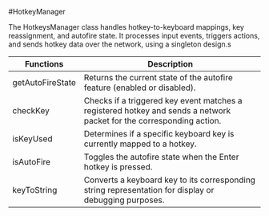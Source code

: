 #HotkeyManager

The HotkeysManager class handles hotkey-to-keyboard mappings, key reassignment, and autofire state. It processes input events, triggers actions, and sends hotkey data over the network, using a singleton design.s

| Functions                          | Description                                                                                       |
|-------------------------------------|---------------------------------------------------------------------------------------------------|
| getAutoFireState                    | Returns the current state of the autofire feature (enabled or disabled).                         |
| checkKey                            | Checks if a triggered key event matches a registered hotkey and sends a network packet for the corresponding action. |
| isKeyUsed                           | Determines if a specific keyboard key is currently mapped to a hotkey.                           |
| isAutoFire                          | Toggles the autofire state when the Enter hotkey is pressed.                                      |
| keyToString                         | Converts a keyboard key to its corresponding string representation for display or debugging purposes. |